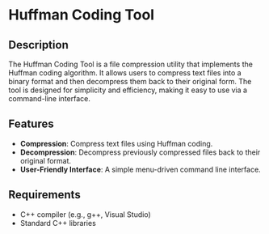 # Huffman Coding Tool

## Description

The Huffman Coding Tool is a file compression utility that implements the Huffman coding algorithm. It allows users to compress text files into a binary format and then decompress them back to their original form. The tool is designed for simplicity and efficiency, making it easy to use via a command-line interface.

## Features

- **Compression**: Compress text files using Huffman coding.
- **Decompression**: Decompress previously compressed files back to their original format.
- **User-Friendly Interface**: A simple menu-driven command line interface.

## Requirements

- C++ compiler (e.g., g++, Visual Studio)
- Standard C++ libraries
